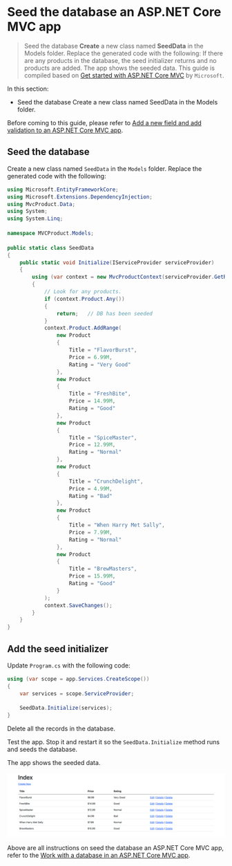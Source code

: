 # Seed the database an ASP.NET Core MVC app

>Seed the database **Create** a new class named **SeedData** in the Models folder. Replace the generated code with the following: If there are any products in the database, the seed initializer returns and no products are added. The app shows the seeded data. This guide is compiled based on [Get started with ASP.NET Core MVC](https://learn.microsoft.com/en-us/aspnet/core/tutorials/first-mvc-app/start-mvc?view=aspnetcore-8.0&tabs=visual-studio-code) by `Microsoft`.

In this section:

- Seed the database Create a new class named SeedData in the Models folder.

Before coming to this guide, please refer to [Add a new field and add validation to an ASP.NET Core MVC app](https://github.com/NguyenPhuDuc307/add-field-and-validation).

## Seed the database

Create a new class named `SeedData` in the `Models` folder. Replace the generated code with the following:

```c#
using Microsoft.EntityFrameworkCore;
using Microsoft.Extensions.DependencyInjection;
using MvcProduct.Data;
using System;
using System.Linq;

namespace MVCProduct.Models;

public static class SeedData
{
    public static void Initialize(IServiceProvider serviceProvider)
    {
        using (var context = new MvcProductContext(serviceProvider.GetRequiredService<DbContextOptions<MvcProductContext>>()))
        {
            // Look for any products.
            if (context.Product.Any())
            {
                return;   // DB has been seeded
            }
            context.Product.AddRange(
                new Product
                {
                    Title = "FlavorBurst",
                    Price = 6.99M,
                    Rating = "Very Good"
                },
                new Product
                {
                    Title = "FreshBite",
                    Price = 14.99M,
                    Rating = "Good"
                },
                new Product
                {
                    Title = "SpiceMaster",
                    Price = 12.99M,
                    Rating = "Normal"
                },
                new Product
                {
                    Title = "CrunchDelight",
                    Price = 4.99M,
                    Rating = "Bad"
                },
                new Product
                {
                    Title = "When Harry Met Sally",
                    Price = 7.99M,
                    Rating = "Normal"
                },
                new Product
                {
                    Title = "BrewMasters",
                    Price = 15.99M,
                    Rating = "Good"
                }
            );
            context.SaveChanges();
        }
    }
}
``````

## Add the seed initializer

Update `Program.cs` with the following code:

```c#
using (var scope = app.Services.CreateScope())
{
    var services = scope.ServiceProvider;

    SeedData.Initialize(services);
}
```

Delete all the records in the database.

Test the app. Stop it and restart it so the `SeedData.Initialize` method runs and seeds the database.

The app shows the seeded data.

![Seed Data](resources/seed-data.png)

Above are all instructions on seed the database an ASP.NET Core MVC app, refer to the [Work with a database in an ASP.NET Core MVC app](https://learn.microsoft.com/en-us/aspnet/core/tutorials/first-mvc-app/working-with-sql?view=aspnetcore-8.0&tabs=visual-studio-code).
